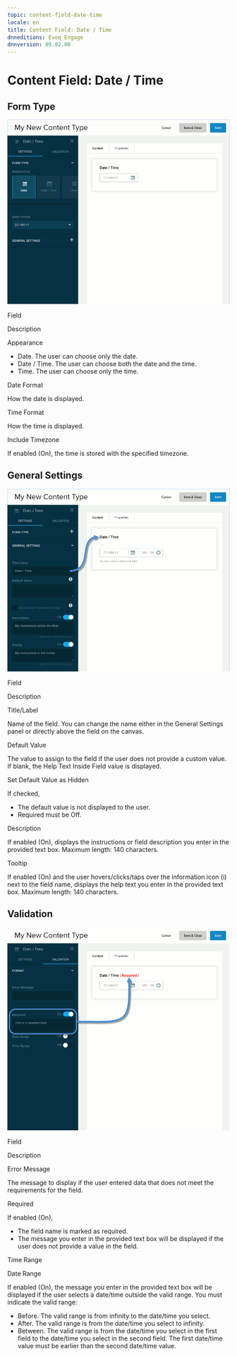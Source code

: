```yaml
---
topic: content-field-date-time
locale: en
title: Content Field: Date / Time
dnneditions: Evoq Engage
dnnversion: 09.02.00
---
```


# Content Field: Date / Time

## Form Type

  

![Form Type for Date / Time field](img/scr-ContentField-DateTime-formtype.gif)

  

Field

Description

Appearance

*   Date. The user can choose only the date.
*   Date / Time. The user can choose both the date and the time.
*   Time. The user can choose only the time.

Date Format

How the date is displayed.

Time Format

How the time is displayed.

Include Timezone

If enabled (On), the time is stored with the specified timezone.

## General Settings

  

![General Settings for Date / Time field](img/scr-ContentField-DateTime-generalsettings.gif)

  

Field

Description

Title/Label

Name of the field. You can change the name either in the General Settings panel or directly above the field on the canvas.

Default Value

The value to assign to the field if the user does not provide a custom value. If blank, the Help Text Inside Field value is displayed.

Set Default Value as Hidden

If checked,

*   The default value is not displayed to the user.
*   Required must be Off.

Description

If enabled (On), displays the instructions or field description you enter in the provided text box. Maximum length: 140 characters.

Tooltip

If enabled (On) and the user hovers/clicks/taps over the information icon (i) next to the field name, displays the help text you enter in the provided text box. Maximum length: 140 characters.

## Validation

  

![Validation for Date / Time field](img/scr-ContentField-DateTime-validation.gif)

  

Field

Description

Error Message

The message to display if the user entered data that does not meet the requirements for the field.

Required

If enabled (On),

*   The field name is marked as required.
*   The message you enter in the provided text box will be displayed if the user does not provide a value in the field.

Time Range

Date Range

If enabled (On), the message you enter in the provided text box will be displayed if the user selects a date/time outside the valid range. You must indicate the valid range:

*   Before. The valid range is from infinity to the date/time you select.
*   After. The valid range is from the date/time you select to infinity.
*   Between. The valid range is from the date/time you select in the first field to the date/time you select in the second field. The first date/time value must be earlier than the second date/time value.